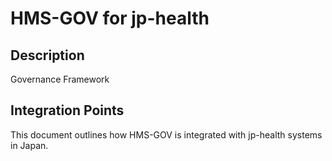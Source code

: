 # HMS-GOV for jp-health

## Description

Governance Framework

## Integration Points

This document outlines how HMS-GOV is integrated with jp-health systems in Japan.
